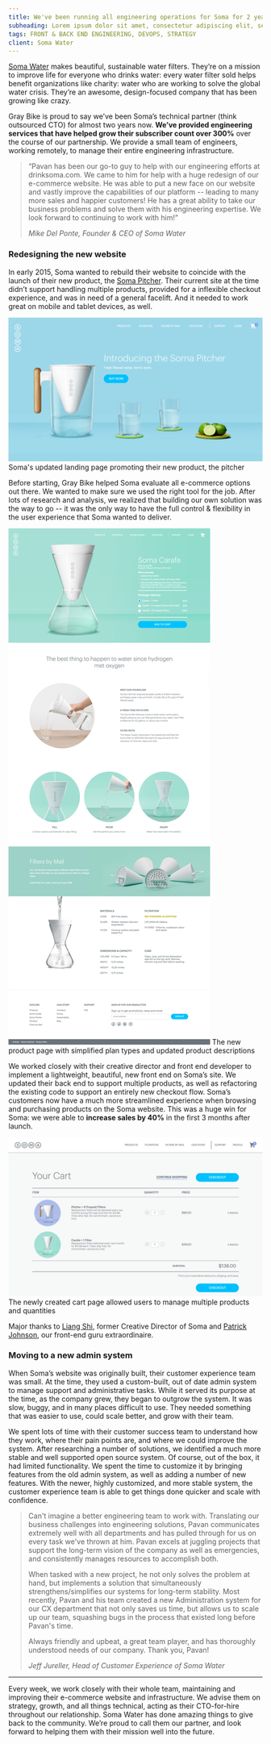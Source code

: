 ```yaml
---
title: We've been running all engineering operations for Soma for 2 years.
subheading: Lorem ipsum dolor sit amet, consectetur adipiscing elit, sed do eiusmod tempor incididunt.
tags: FRONT & BACK END ENGINEERING, DEVOPS, STRATEGY
client: Soma Water
---
```


[Soma Water] makes beautiful, sustainable water filters. They’re on a mission to improve life for everyone who drinks water: every water filter sold helps benefit organizations like charity: water who are working to solve the global water crisis. They’re an awesome, design-focused company that has been growing like crazy.


Gray Bike is proud  to say we’ve been Soma’s technical partner (think outsourced CTO) for almost two years now. **We’ve provided engineering services that have helped grow their subscriber count over 300%** over the course of our partnership. We provide a small team of engineers, working remotely, to manage their entire engineering infrastructure. 


> “Pavan has been our go-to guy to help with our engineering efforts at drinksoma.com. We came to him for help with a huge redesign of our e-commerce website. He was able to put a new face on our website and vastly improve the capabilities of our platform -- leading to many more sales and happier customers! He has a great ability to take our business problems and solve them with his engineering expertise. We look forward to continuing to work with him!”
> 
> <cite>Mike Del Ponte, Founder & CEO of Soma Water</cite>

### Redesigning the new website
In early 2015, Soma wanted to rebuild their website to coincide with the launch of their new product, the [Soma Pitcher]. Their current site at the time didn’t support handling multiple products, provided for a inflexible checkout experience, and was in need of a general facelift. And it needed to work great on mobile and tablet devices, as well.


<p class='case-study__image-display text-center'>
  <img src='/images/work/soma-water/soma-landing-page.jpg'>
  <span>Soma's updated landing page promoting their new product, the pitcher</span>
</p>

Before starting, Gray Bike helped Soma evaluate all e-commerce options out there. We wanted to make sure we used the right tool for the job. After lots of research and analysis, we realized that building our own solution was the way to go -- it was the only way to have the full control & flexibility in the user experience that Soma wanted to deliver.

<p class='case-study__image-display text-center'>
  <img src='/images/work/soma-water/soma-carafe-page.jpg'>
  <span>The new product page with simplified plan types and updated product descriptions</span>
</p>

We worked closely with their creative director and front end developer to implement a lightweight, beautiful, new front end on Soma’s site. We updated their back end to support multiple products, as well as refactoring the existing code to support an entirely new checkout flow. Soma’s customers now have a much more streamlined experience when browsing and purchasing products on the Soma website.  This was a huge win for Soma: we were able to **increase sales by 40%** in the first 3 months after launch.

<p class='case-study__image-display text-center'>
  <img src='/images/work/soma-water/soma-cart-page.jpg'>
  <span>The newly created cart page allowed users to manage multiple products and quantities</span>
</p>

Major thanks to [Liang Shi], former Creative Director of Soma and [Patrick Johnson], our front-end guru extraordinaire. 

### Moving to a new admin system
When Soma’s website was originally built, their customer experience team was small. At the time, they used a custom-built, out of date admin system to manage support and administrative tasks. While it served its purpose at the time, as the company grew, they began to outgrow the system. It was slow, buggy, and in many places difficult to use. They needed something that was easier to use, could scale better, and grow with their team.

We spent lots of time with their customer success team to understand how they work, where their pain points are, and where we could improve the system. After researching a number of solutions, we identified a much more stable and well supported open source system. Of course, out of the box, it had limited functionality. We spent the time to customize it by bringing features from the old admin system, as well as adding a number of new features. With the newer, highly customized, and more stable system, the customer experience team is able to get things done quicker and scale with confidence.

>Can't imagine a better engineering team to work with. Translating our business challenges into engineering solutions, Pavan communicates extremely well with all departments and has pulled through for us on every task we've thrown at him. Pavan excels at juggling projects that support the long-term vision of the company as well as emergencies, and consistently manages resources to accomplish both. 
>
>When tasked with a new project, he not only solves the problem at hand, but implements a solution that simultaneously strengthens/simplifies our systems for long-term stability. Most recently, Pavan and his team created a new Administration system for our CX department that not only saves us time, but allows us to scale up our team, squashing bugs in the process that existed long before Pavan's time. 
>
>Always friendly and upbeat, a great team player, and has thoroughly understood needs of our company. Thank you, Pavan!
>
><cite>Jeff Jureller, Head of Customer Experience of Soma Water</cite>

<hr>

Every week, we work closely with their whole team, maintaining and improving their e-commerce website and infrastructure. We advise them on strategy, growth, and all things technical, acting as their CTO-for-hire throughout our relationship. Soma Water has done amazing things to give back to the community. We’re proud to call them our partner, and look forward to helping them with their mission well into the future.

[Soma Water]: https://www.drinksoma.com/
[Soma Pitcher]: https://www.drinksoma.com/pitcher
[Liang Shi]: http://lian.gs/
[Patrick Johnson]: http://pbj.me/